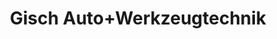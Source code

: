 ---
title: "Gisch Auto+Werkzeugtechnik"
url: /marpingen/gisch-auto-werkzeugtechnik/
shop: Eisenwaren
---